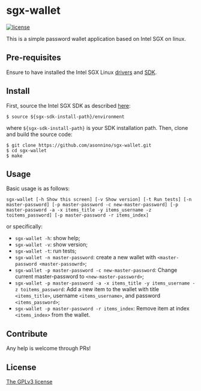 # sgx-wallet
[![license](https://img.shields.io/badge/license-GPL3-brightgreen.svg)](https://github.com/asonnino/sgx-wallet/blob/master/LICENSE)

This is a simple password wallet application based on Intel SGX on linux. 


## Pre-requisites
Ensure to have installed the Intel SGX Linux [drivers](https://github.com/intel/linux-sgx-driver) and [SDK](https://github.com/intel/linux-sgx).

## Install
First, source the Intel SGX SDK as described [here](https://github.com/intel/linux-sgx#install-the-intelr-sgx-sdk-1):
```
$ source ${sgx-sdk-install-path}/environment
```
where `${sgx-sdk-install-path}` is your SDK installation path. Then, clone and build the source code:
```
$ git clone https://github.com/asonnino/sgx-wallet.git
$ cd sgx-wallet
$ make
```

## Usage
Basic usage is as follows: 
```
sgx-wallet [-h Show this screen] [-v Show version] [-t Run tests] [-n master-password] [-p master-password -c new-master-password] [-p master-password -a -x items_title -y items_username -z toitems_password] [-p master-password -r items_index]
```
or specifically:
  - `sgx-wallet -h`: show help;
  - `sgx-wallet -v`: show version;
  - `sgx-wallet -t`: run tests;
  - `sgx-wallet -n master-password`: create a new wallet with `<master-password <master-passowrd>`;
  - `sgx-wallet -p master-password -c new-master-password`: Change current master-password to `<new-master-password>`;
  - `sgx-wallet -p master-password -a -x items_title -y items_username -z toitems_password`:  Add a new item to the wallet with title `<items_title>`, username `<items_username>`, and password `<items_password>`;
  - `sgx-wallet -p master-password -r items_index`: Remove item at index `<items_index>` from the wallet.

## Contribute
Any help is welcome through PRs!

## License
[The GPLv3 license](https://www.gnu.org/licenses/gpl-3.0.en.html)